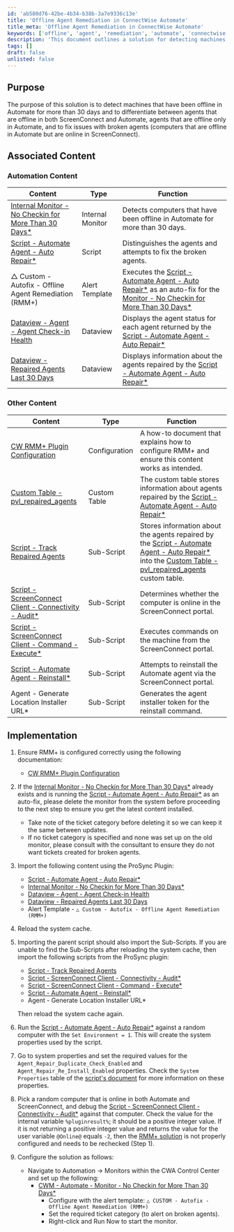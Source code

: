 ```yaml
---
id: 'ab580d76-42be-4b34-b38b-3a7e9336c13e'
title: 'Offline Agent Remediation in ConnectWise Automate'
title_meta: 'Offline Agent Remediation in ConnectWise Automate'
keywords: ['offline', 'agent', 'remediation', 'automate', 'connectwise']
description: 'This document outlines a solution for detecting machines that have been offline in ConnectWise Automate for more than 30 days, differentiating between various agent statuses, and fixing issues with broken agents. It includes implementation steps and associated content for effective management of offline agents.'
tags: []
draft: false
unlisted: false
---
```


## Purpose

The purpose of this solution is to detect machines that have been offline in Automate for more than 30 days and to differentiate between agents that are offline in both ScreenConnect and Automate, agents that are offline only in Automate, and to fix issues with broken agents (computers that are offline in Automate but are online in ScreenConnect).

## Associated Content

### Automation Content

| Content | Type | Function |
| ------- | ---- | -------- |
| [Internal Monitor - No Checkin for More Than 30 Days*](<../cwa/monitors/No Checkin for More Than 30 Days.md>) | Internal Monitor | Detects computers that have been offline in Automate for more than 30 days. |
| [Script - Automate Agent - Auto Repair*](<../cwa/scripts/Automate Agent - Auto Repair.md>) | Script | Distinguishes the agents and attempts to fix the broken agents. |
| △ Custom - Autofix - Offline Agent Remediation (RMM+) | Alert Template | Executes the [Script - Automate Agent - Auto Repair*](<../cwa/scripts/Automate Agent - Auto Repair.md>) as an auto-fix for the [Monitor - No Checkin for More Than 30 Days*](<../cwa/monitors/No Checkin for More Than 30 Days.md>) |
| [Dataview - Agent - Agent Check-in Health](<../cwa/dataviews/Agent - Agent Check-in Health.md>) | Dataview | Displays the agent status for each agent returned by the [Script - Automate Agent - Auto Repair*](<../cwa/scripts/Automate Agent - Auto Repair.md>) |
| [Dataview - Repaired Agents Last 30 Days](<../cwa/dataviews/Repaired Agents Last 30 Days.md>) | Dataview | Displays information about the agents repaired by the [Script - Automate Agent - Auto Repair*](<../cwa/scripts/Automate Agent - Auto Repair.md>) |

### Other Content

| Content | Type | Function |
| ------- | ---- | -------- |
| [CW RMM+ Plugin Configuration](https://proval.itglue.com/5078775/docs/9770217) | Configuration | A how-to document that explains how to configure RMM+ and ensure this content works as intended. |
| [Custom Table - pvl_repaired_agents](<../cwa/tables/pvl_repaired_agents.md>) | Custom Table | The custom table stores information about agents repaired by the [Script - Automate Agent - Auto Repair*](<../cwa/scripts/Automate Agent - Auto Repair.md>) |
| [Script - Track Repaired Agents](<../cwa/scripts/Track Repaired Agents.md>) | Sub-Script | Stores information about the agents repaired by the [Script - Automate Agent - Auto Repair*](<../cwa/scripts/Automate Agent - Auto Repair.md>) into the [Custom Table - pvl_repaired_agents](<../cwa/tables/pvl_repaired_agents.md>) custom table. |
| [Script - ScreenConnect Client - Connectivity - Audit*](<../cwa/scripts/ScreenConnect Client - Connectivity - Audit.md>) | Sub-Script | Determines whether the computer is online in the ScreenConnect portal. |
| [Script - ScreenConnect Client - Command - Execute*](<../cwa/scripts/ScreenConnect Client - Command - Execute.md>) | Sub-Script | Executes commands on the machine from the ScreenConnect portal. |
| [Script - Automate Agent - Reinstall*](<../cwa/scripts/Automate Agent - Reinstall.md>) | Sub-Script | Attempts to reinstall the Automate agent via the ScreenConnect portal. |
| Agent - Generate Location Installer URL* | Sub-Script | Generates the agent installer token for the reinstall command. |

## Implementation

1. Ensure RMM+ is configured correctly using the following documentation:
   - [CW RMM+ Plugin Configuration](https://proval.itglue.com/5078775/docs/9770217)

2. If the [Internal Monitor - No Checkin for More Than 30 Days*](<../cwa/monitors/No Checkin for More Than 30 Days.md>) already exists and is running the [Script - Automate Agent - Auto Repair*](<../cwa/scripts/Automate Agent - Auto Repair.md>) as an auto-fix, please delete the monitor from the system before proceeding to the next step to ensure you get the latest content installed.
   - Take note of the ticket category before deleting it so we can keep it the same between updates.
   - If no ticket category is specified and none was set up on the old monitor, please consult with the consultant to ensure they do not want tickets created for broken agents.

3. Import the following content using the ProSync Plugin:
   - [Script - Automate Agent - Auto Repair*](<../cwa/scripts/Automate Agent - Auto Repair.md>)
   - [Internal Monitor - No Checkin for More Than 30 Days*](<../cwa/monitors/No Checkin for More Than 30 Days.md>)
   - [Dataview - Agent - Agent Check-in Health](<../cwa/dataviews/Agent - Agent Check-in Health.md>)
   - [Dataview - Repaired Agents Last 30 Days](<../cwa/dataviews/Repaired Agents Last 30 Days.md>)
   - Alert Template - `△ Custom - Autofix - Offline Agent Remediation (RMM+)`

4. Reload the system cache.

5. Importing the parent script should also import the Sub-Scripts. If you are unable to find the Sub-Scripts after reloading the system cache, then import the following scripts from the ProSync plugin:
   - [Script - Track Repaired Agents](<../cwa/scripts/Track Repaired Agents.md>)
   - [Script - ScreenConnect Client - Connectivity - Audit*](<../cwa/scripts/ScreenConnect Client - Connectivity - Audit.md>)
   - [Script - ScreenConnect Client - Command - Execute*](<../cwa/scripts/ScreenConnect Client - Command - Execute.md>)
   - [Script - Automate Agent - Reinstall*](<../cwa/scripts/Automate Agent - Reinstall.md>)
   - Agent - Generate Location Installer URL*

   Then reload the system cache again.

6. Run the [Script - Automate Agent - Auto Repair*](<../cwa/scripts/Automate Agent - Auto Repair.md>) against a random computer with the `Set Environment = 1`. This will create the system properties used by the script.

7. Go to system properties and set the required values for the `Agent_Repair_Duplicate_Check_Enabled` and `Agent_Repair_Re_Install_Enabled` properties. Check the `System Properties` table of the [script's document](https://proval.itglue.com/5078775/docs/7761441) for more information on these properties.

8. Pick a random computer that is online in both Automate and ScreenConnect, and debug the [Script - ScreenConnect Client - Connectivity - Audit*](<../cwa/scripts/ScreenConnect Client - Connectivity - Audit.md>) against that computer. Check the value for the internal variable `%pluginresult%`; it should be a positive integer value. If it is not returning a positive integer value and returns the value for the user variable `@Online@` equals `-2`, then the [RMM+ solution](https://proval.itglue.com/5078775/docs/9770217) is not properly configured and needs to be rechecked (Step 1).

9. Configure the solution as follows:
   - Navigate to Automation → Monitors within the CWA Control Center and set up the following:
     - [CWM - Automate - Monitor - No Checkin for More Than 30 Days*](<../cwa/monitors/No Checkin for More Than 30 Days.md>)
       - Configure with the alert template: `△ CUSTOM - Autofix - Offline Agent Remediation (RMM+)`
       - Set the required ticket category (to alert on broken agents).
       - Right-click and Run Now to start the monitor.

